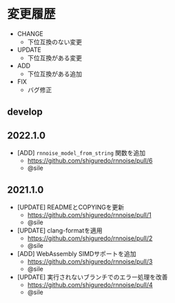 # 変更履歴

- CHANGE
    - 下位互換のない変更
- UPDATE
    - 下位互換がある変更
- ADD
    - 下位互換がある追加
- FIX
    - バグ修正

## develop

## 2022.1.0
- [ADD] `rnnoise_model_from_string` 関数を追加
    - https://github.com/shiguredo/rnnoise/pull/6
    - @sile

## 2021.1.0

- [UPDATE] READMEとCOPYINGを更新
    - https://github.com/shiguredo/rnnoise/pull/1
    - @sile
- [UPDATE] clang-formatを適用
    - https://github.com/shiguredo/rnnoise/pull/2
    - @sile
- [ADD] WebAssembly SIMDサポートを追加
    - https://github.com/shiguredo/rnnoise/pull/3
    - @sile
- [UPDATE] 実行されないブランチでのエラー処理を改善
    - https://github.com/shiguredo/rnnoise/pull/4
    - @sile
